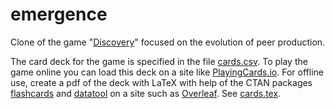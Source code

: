 # emergence
Clone of the game "[Discovery](https://www.discovery-game.com/)" focused on the evolution of peer production.

The card deck for the game is specified in the file [cards.csv](https://github.com/mdbesten/emergence/blob/main/cards.csv). To play the game online you can load this deck on a site like [PlayingCards.io](https://playingcards.io/). 
For offline use, create a pdf of the deck with LaTeX with help of the CTAN packages [flashcards](https://ctan.org/pkg/flashcards) and [datatool](https://ctan.org/pkg/datatool) on a site such as [Overleaf](https://www.overleaf.com). See [cards.tex](https://github.com/mdbesten/emergence/blob/main/cards.tex).
